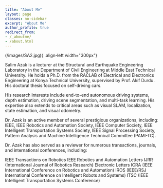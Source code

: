 ```yaml
---
title: "About Me"
layout: page
classes: no-sidebar
excerpt: "About Me"
author_profile: true
redirect_from: 
- /_aboutme/
- /about.html
---
```


(/images/SA2.jpg){ .align-left width="300px"}

Salim Azak is a lecturer at the Structural and Earthquake Engineering Laboratory in the Department of Civil Engineering at Middle East Technical University. He holds a Ph.D. from the RACLAB of Electrical and Electronics Engineering at Konya Technical University, supervised by Prof. Akif Durdu. His doctoral thesis focused on self-driving cars.

His research interests include end-to-end autonomous driving systems, depth estimation, driving scene segmentation, and multi-task learning. His expertise also extends to critical areas such as visual SLAM, localization, state estimation, and visual odometry.

Dr. Azak is an active member of several prestigious organizations, including:
IEEE,
IEEE Robotics and Automation Society,
IEEE Computer Society,
IEEE Intelligent Transportation Systems Society,
IEEE Signal Processing Society,
Pattern Analysis and Machine Intelligence Technical Committee (PAMI-TC).

Dr. Azak has also served as a reviewer for numerous transactions, journals, and international conferences, including:

IEEE Transactions on Robotics
IEEE Robotics and Automation Letters
IJRR (International Journal of Robotics Research)
Electronic Letters
ICRA (IEEE International Conference on Robotics and Automation)
IROS (IEEE/RSJ International Conference on Intelligent Robots and Systems)
ITSC (IEEE Intelligent Transportation Systems Conference)
